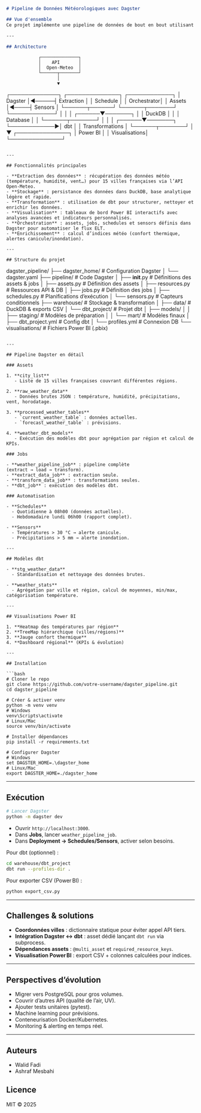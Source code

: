 ```markdown
# Pipeline de Données Météorologiques avec Dagster

## Vue d'ensemble
Ce projet implémente une pipeline de données de bout en bout utilisant Dagster comme orchestrateur, suivant l'approche ELT (Extract, Load, Transform) pour récupérer, stocker, transformer et visualiser des données météorologiques de villes françaises représentant différentes régions.

---

## Architecture
```
                ┌──────────────┐
                │    API       │
                │  Open-Meteo  │
                └──────┬───────┘
                       │
                       ▼
┌─────────────┐      ┌──────────────┐     ┌────────────┐
│   Dagster   │◄─────┤  Extraction  │     │  Schedule  │
│ Orchestrator│      │    Assets    │◄────┤  Sensors   │
└──────┬──────┘      └──────┬───────┘     └────────────┘
       │                    │
       │             ┌──────▼───────┐
       │             │   DuckDB     │
       │             │  Database    │
       │             └──────┬───────┘
       │                    │
       │             ┌──────▼───────┐
       └────────────►│     dbt      │
                      │ Transformations │
                      └──────┬───────┘
                             │
                             ▼
                      ┌──────────────┐
                      │   Power BI   │
                      │ Visualisations│
                      └──────────────┘
```

---

## Fonctionnalités principales

- **Extraction des données** : récupération des données météo (température, humidité, vent…) pour 15 villes françaises via l’API Open‑Meteo.  
- **Stockage** : persistance des données dans DuckDB, base analytique légère et rapide.  
- **Transformation** : utilisation de dbt pour structurer, nettoyer et enrichir les données.  
- **Visualisation** : tableaux de bord Power BI interactifs avec analyses avancées et indicateurs personnalisés.  
- **Orchestration** : assets, jobs, schedules et sensors définis dans Dagster pour automatiser le flux ELT.  
- **Enrichissement** : calcul d’indices météo (confort thermique, alertes canicule/inondation).

---

## Structure du projet

```
dagster_pipeline/
├── dagster_home/           # Configuration Dagster
│   └── dagster.yaml
├── pipeline/               # Code Dagster
│   ├── __init__.py         # Définitions des assets & jobs
│   ├── assets.py           # Définition des assets
│   ├── resources.py        # Ressources API & DB
│   ├── jobs.py             # Définition des jobs
│   ├── schedules.py        # Planifications d’exécution
│   └── sensors.py          # Capteurs conditionnels
├── warehouse/              # Stockage & transformation
│   ├── data/               # DuckDB & exports CSV
│   └── dbt_project/        # Projet dbt
│       ├── models/
│       │   ├── staging/    # Modèles de préparation
│       │   └── mart/       # Modèles finaux
│       ├── dbt_project.yml # Config dbt
│       └── profiles.yml    # Connexion DB
└── visualisations/         # Fichiers Power BI (.pbix)
```

---

## Pipeline Dagster en détail

### Assets

1. **city_list**  
   - Liste de 15 villes françaises couvrant différentes régions.

2. **raw_weather_data**  
   - Données brutes JSON : température, humidité, précipitations, vent, horodatage.

3. **processed_weather_tables**  
   - `current_weather_table` : données actuelles.  
   - `forecast_weather_table` : prévisions.

4. **weather_dbt_models**  
   - Exécution des modèles dbt pour agrégation par région et calcul de KPIs.

### Jobs

- **weather_pipeline_job** : pipeline complète (extract → load → transform).  
- **extract_data_job** : extraction seule.  
- **transform_data_job** : transformations seules.  
- **dbt_job** : exécution des modèles dbt.

### Automatisation

- **Schedules**  
  - Quotidienne à 08h00 (données actuelles).  
  - Hebdomadaire lundi 06h00 (rapport complet).

- **Sensors**  
  - Températures > 30 °C → alerte canicule.  
  - Précipitations > 5 mm → alerte inondation.

---

## Modèles dbt

- **stg_weather_data**  
  - Standardisation et nettoyage des données brutes.

- **weather_stats**  
  - Agrégation par ville et région, calcul de moyennes, min/max, catégorisation température.

---

## Visualisations Power BI

1. **Heatmap des températures par région**  
2. **TreeMap hiérarchique (villes/régions)**  
3. **Jauge confort thermique**  
4. **Dashboard régional** (KPIs & évolution)

---

## Installation

```bash
# Cloner le repo
git clone https://github.com/votre-username/dagster_pipeline.git
cd dagster_pipeline

# Créer & activer venv
python -m venv venv
# Windows
venv\Scripts\activate
# Linux/Mac
source venv/bin/activate

# Installer dépendances
pip install -r requirements.txt

# Configurer Dagster
# Windows
set DAGSTER_HOME=.\dagster_home
# Linux/Mac
export DAGSTER_HOME=./dagster_home
```

---

## Exécution

```bash
# Lancer Dagster
python -m dagster dev
```

- Ouvrir `http://localhost:3000`.  
- Dans **Jobs**, lancer `weather_pipeline_job`.  
- Dans **Deployment → Schedules/Sensors**, activer selon besoins.

Pour dbt (optionnel) :

```bash
cd warehouse/dbt_project
dbt run --profiles-dir .
```

Pour exporter CSV (Power BI) :

```bash
python export_csv.py
```

---

## Challenges & solutions

- **Coordonnées villes** : dictionnaire statique pour éviter appel API tiers.  
- **Intégration Dagster ↔ dbt** : asset dédié lançant `dbt run` via subprocess.  
- **Dépendances assets** : `@multi_asset` et `required_resource_keys`.  
- **Visualisation Power BI** : export CSV + colonnes calculées pour indices.

---

## Perspectives d’évolution

- Migrer vers PostgreSQL pour gros volumes.  
- Couvrir d’autres API (qualité de l’air, UV).  
- Ajouter tests unitaires (pytest).  
- Machine learning pour prévisions.  
- Conteneurisation Docker/Kubernetes.  
- Monitoring & alerting en temps réel.

---

## Auteurs

- Walid Fadi  
- Ashraf Mesbahi  

## Licence

MIT © 2025  
```
